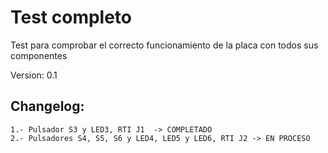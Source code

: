 # Test completo

Test para comprobar el correcto funcionamiento de la placa con todos sus componentes

Version: 0.1

## Changelog:

	1.- Pulsador S3 y LED3, RTI J1	-> COMPLETADO
	2.- Pulsadores S4, S5, S6 y LED4, LED5 y LED6, RTI J2 -> EN PROCESO